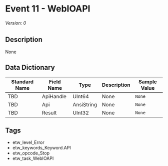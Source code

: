 # Event 11 - WebIOAPI
###### Version: 0

## Description
None

## Data Dictionary
|Standard Name|Field Name|Type|Description|Sample Value|
|---|---|---|---|---|
|TBD|ApiHandle|UInt64|None|`None`|
|TBD|Api|AnsiString|None|`None`|
|TBD|Result|UInt32|None|`None`|

## Tags
* etw_level_Error
* etw_keywords_Keyword.API
* etw_opcode_Stop
* etw_task_WebIOAPI